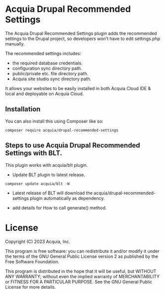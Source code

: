 # Acquia Drupal Recommended Settings
The Acquia Drupal Recommended Settings plugin adds the recommended settings to
the Drupal project, so developers won't have to edit settings.php manually.

The recommended settings includes:
- the required database credentials.
- configuration sync directory path.
- public/private etc. file directory path.
- Acquia site studio sync directory path.

It allows your websites to be easily installed in both Acquia Cloud IDE & local
and deployable on Acquia Cloud.

## Installation

You can also install this using Composer like so:

```
composer require acquia/drupal-recommended-settings
```

## Steps to use Acquia Drupal Recommended Settings with BLT.
This plugin works with acquia/blt plugin.

- Update BLT plugin to latest release.
```
composer update acquia/blt -W
```

 - Latest release of BLT will download the acquia/drupal-recommended-settings
 plugin automatically as dependency.

 - add details for How to call generate() method.

# License

Copyright (C) 2023 Acquia, Inc.

This program is free software: you can redistribute it and/or modify it under
the terms of the GNU General Public License version 2 as published by the
Free Software Foundation.

This program is distributed in the hope that it will be useful,
but WITHOUT ANY WARRANTY; without even the implied warranty of
MERCHANTABILITY or FITNESS FOR A PARTICULAR PURPOSE.
See the GNU General Public License for more details.
